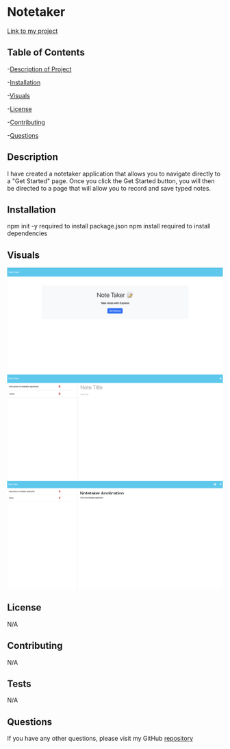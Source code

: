 # Notetaker

[Link to my project](https://fierce-mesa-56296.herokuapp.com)

## Table of Contents 
-[Description of Project](#description-of-project)

-[Installation](#installation)

-[Visuals](#visuals)

-[License](#license)

-[Contributing](#contributing)

-[Questions](#questions)

## Description
I have created a notetaker application that allows you to navigate directly to a "Get Started" page. Once you click the Get Started button, you will then be directed to a page that will allow you to record and save typed notes. 

## Installation
npm init -y required to install package.json
npm install required to install dependencies 

## Visuals
![Notetaker 1](./Images/Notetaker%201.png)
![Notetaker 2](./Images/Notetaker%202.png)
![Notetaker 3](./Images/Notetaker%203.png)

## License
N/A

## Contributing
N/A

## Tests
N/A

## Questions
If you have any other questions, please visit my GitHub [repository](https://github.com/alandis01/notetaker)